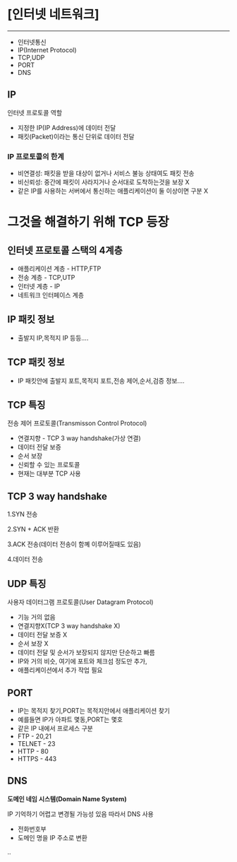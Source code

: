 # [인터넷 네트워크]
---
* 인터넷통신
* IP(Internet Protocol)
* TCP,UDP
* PORT
* DNS




## IP
인터넷 프로토콜 역할
* 지정한 IP(IP Address)에 데이터 전달
* 패킷(Packet)이라는 통신 단위로 데이터 전달
### IP 프로토콜의 한계
* 비연결성: 패킷을 받을 대상이 없거나 서비스 불능 상태여도 패킷 전송
* 비신뢰성: 중간에 패킷이 사라지거나 순서대로 도착하는것을 보장 X
* 같은 IP를 사용하는 서버에서 통신하는 애플리케이션이 둘 이상이면 구분 X

  
# 그것을 해결하기 위해 TCP 등장

## 인터넷 프로토콜 스택의 4계층
* 애플리케이션 계층 - HTTP,FTP
* 전송 계층 - TCP,UTP
* 인터넷 계층 - IP
* 네트워크 인터페이스 계층

## IP 패킷 정보
* 출발지 IP,목적지 IP 등등....

## TCP 패킷 정보
* IP 패킷안에 출발지 포트,목적지 포트,전송 제어,순서,검증 정보....

## TCP 특징
전송 제어 프로토콜(Transmisson Control Protocol)
* 연결지향 - TCP 3 way handshake(가상 연결)
* 데이터 전달 보증
* 순서 보장
* 신뢰할 수 있는 프로토콜
* 현재는 대부분 TCP 사용
  
  

## TCP 3 way handshake
1.SYN 전송



2.SYN + ACK 반환


3.ACK 전송(데이터 전송이 함꼐 이루어질때도 있음)


4.데이터 전송


## UDP 특징
사용자 데이터그램 프로토콜(User Datagram Protocol)
* 기능 거의 없음
* 연결지향X(TCP 3 way handshake X)
* 데이터 전달 보증 X
* 순서 보장 X
* 데이터 전달 및 순서가 보장되지 않지만 단순하고 빠름
* IP와 거의 비슷, 여기에 포트와 체크섬 정도만 추가,
* 애플리케이션에서 추가 작업 필요

## PORT
* IP는 목적지 찾기,PORT는 목적지안에서 애플리케이션 찾기
* 예를들면 IP가 아파트 몇동,PORT는 몇호
* 같은 IP 내에서 프로세스 구분
* FTP - 20,21
* TELNET - 23
* HTTP - 80
* HTTPS - 443
  


## DNS
**도메인 네임 시스템(Domain Name System)**

IP 기억하기 어렵고 변경될 가능성 있음
따라서 DNS 사용
* 전화번호부
* 도메인 명을 IP 주소로 변환

  
..








